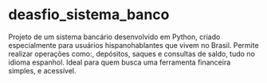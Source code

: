 # deasfio_sistema_banco
Projeto de um sistema bancário desenvolvido em Python, criado especialmente para usuários hispanohablantes que vivem no Brasil. Permite realizar operações como:, depósitos, saques e consultas de saldo, tudo no idioma espanhol. Ideal para quem busca uma ferramenta financeira simples, e acessível.
